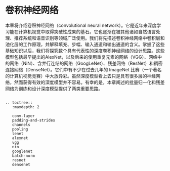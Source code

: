# 卷积神经网络

本章将介绍卷积神经网络（convolutional neural network）。它是近年来深度学习能在计算机视觉中取得突破性成果的基石。它也逐渐在被其他诸如自然语言处理、推荐系统和语音识别等领域广泛使用。我们将先描述卷积神经网络中卷积层和池化层的工作原理，并解释填充、步幅、输入通道和输出通道的含义。掌握了这些基础知识以后，我们将探究数个具有代表性的深度卷积神经网络的设计思路。这些模型包括最早提出的AlexNet，以及后来的使用重复元素的网络（VGG）、网络中的网络（NiN）、含并行连结的网络（GoogLeNet）、残差网络（ResNet）和稠密连接网络（DenseNet）。它们中有不少在过去几年的 ImageNet 比赛（一个著名的计算机视觉竞赛）中大放异彩。虽然深度模型看上去只是具有很多层的神经网络，然而获得有效的深度模型并不容易。有幸的是，本章阐述的批量归一化和残差网络为训练和设计深度模型提供了两类重要思路。

```eval_rst

.. toctree::
   :maxdepth: 2

   conv-layer
   padding-and-strides
   channels
   pooling
   lenet
   alexnet
   vgg
   nin
   googlenet
   batch-norm
   resnet
   densenet
```
